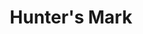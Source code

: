 ---
title: "Hunter's Mark"
index: "hunters-mark"
permalink: /spells/hunters-mark/
tags:
  - Spell
  - 1st Level
  - Divination
available_for:
  - Ranger
level: "1st Level"
school: "Divination"
range: "90 ft"
comp:
  - V
duration: "1 Hour"
concentration: true
cast_time: "1 Bonus Action"
description: |
  You choose a creature you can see within range and mystically mark it as your quarry. Until the spell ends, you deal an extra 1d6 damage to the target whenever you hit it with a weapon attack, and you have advantage on any Wisdom (Perception) or Wisdom (Survival) check you make to find it. If the target drops to 0 hit points before this spell ends, you can use a bonus action on a subsequent turn of yours to mark a new creature.

  **At higher levels.** When you cast this spell using a spell slot of 3rd or 4th level, you can maintain your concentration on the spell for up to 8 hours. When you use a spell slot of 5th level or higher, you can maintain your concentration on the spell for up to 24 hours.
excerpt: "You choose a creature you can see within range and mystically mark it as your quarry."
source: "Basic Rules"
---